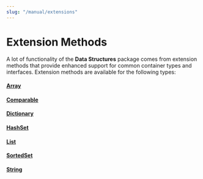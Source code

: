 ```yaml
---
slug: "/manual/extensions"
---
```


# Extension Methods

A lot of functionality of the **Data Structures** package comes from extension methods that provide enhanced support for common container types and interfaces. Extension methods are available for the following types:

#### [Array](/api/Zigurous.DataStructures/ArrayExtensions)

#### [Comparable](/api/Zigurous.DataStructures/ComparableExtensions)

#### [Dictionary](/api/Zigurous.DataStructures/DictionaryExtensions)

#### [HashSet](/api/Zigurous.DataStructures/HashSetExtensions)

#### [List](/api/Zigurous.DataStructures/ListExtensions)

#### [SortedSet](/api/Zigurous.DataStructures/SortedSetExtensions)

#### [String](/api/Zigurous.DataStructures/StringExtensions)
